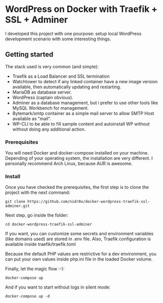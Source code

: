 # WordPress on Docker with Traefik + SSL + Adminer
I developed this project with one pourpose: setup local WordPress development scenario with some interesting things.

## Getting started
The stack used is very common (and simple): 

* Traefik as a Load Balancer and SSL termination
* Watchtower to detect if any linked container have a new image version available, then automatically updating and restarting.
* MariaDB as database server.
* WordPress (captain obvious).
* Adminer as a database management, but i prefer to use other tools like MySQL Workbench for management.
* Bytemark/smtp container as a simple mail server to allow SMTP Host available as "mail".
* WP-CLI to be able to fill sample content and autoinstall WP without without doing any additional action.

### Prerequisites
You will need Docker and docker-compose installed on your machine. Depending of your operating system, the installation are very different. I personally recommend Arch Linux, because AUR is awesome.

### Install
Once you have checked the prerequisites, the first step is to clone the project with the next command:

```
git clone https://github.com/nidr0x/docker-wordpress-traefik-ssl-adminer.git
```

Next step, go inside the folder:

```
cd docker-wordpress-traefik-ssl-adminer 
```
If you want, you can customize some secrets and environment variables (like domains used) are stored in .env file. Also, Traefik configuration is available inside traefik/traefik.toml

Because the default PHP values are restrictive for a dev environment, you can put your own values inside php.ini file in the loaded Docker volume.

Finally, let the magic flow :-):
```
docker-compose up
```

And if you want to start without logs in silent mode:
```
docker-compose up -d
```
